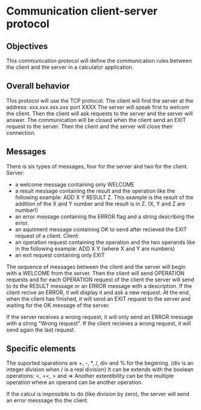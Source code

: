# Communication client-server protocol 

## Objectives

This communication protocol will define the communication rules between the client and the server in a calculator application. 

## Overall behavior

This protocol will use the TCP protocol. 
The client will find the server at the address: xxx.xxx.xxx.xxx port XXXX
The server will speak first to welcom the client. Then the client will ask requests to the server and the server will answer.
The communication will be closed when the client send an EXIT request to the server. Then the client and the server will close their connection.

## Messages

There is six types of messages, four for the server and two for the client.
Server: 
- a welcome message containing only WELCOME
- a result message containing the result and the operation like the following example: ADD X Y RESULT Z. This example is the result of the addition of the X and Y number and the result is in Z. (X, Y and Z are number!)
- an error message containing the ERROR flag and a string describing the error.
- an aquitment message containing OK to send after recieved the EXIT request of a client.
Client:
- an operation request containing the operation and the two operands like in the following example: ADD X Y (where X and Y are numbers)
- an exit request containing only EXIT

The sequence of messages between the client and the server will begin with a WELCOME from the server. Then the client will send OPERATION requests and for each OPERATION request of the client the server will send to its the RESULT message or an ERROR message with a description. If the client recive an ERROR, it will display it and ask a new request. At the end, when the client has finished, it will send an EXIT request to the server and waiting for the OK message of the server.

If the server receives a wrong request, it will only send an ERROR message with a string "Wrong request".
If the client recieves a wrong request, it will send again the last request.

## Specific elements

The suported oparations are +, -, *, /, div and % for the begening. (div is an integer division when / is a real division)
It can be extends with the boolean operations: <, =<, > and =>
Another extentibility can be the multiple operation where an operand can be another operation.

If the calcul is impossible to do (like division by zero), the server will send an error messsage tho the client.

